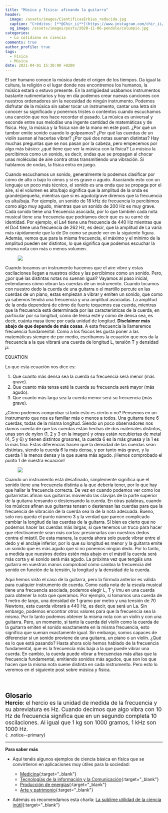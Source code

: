 ```yaml
---
title: "Música y física: afinando la guitarra"
header:
  image: /assets/images/CientificasErbias_reducida.jpg
  caption: "Créditos: [**@Chir_ii**](https://www.instagram.com/chir_ii/?hl=en)"
  og_image: /assets/images/posts/2020-11-06-pendulo/columpio.jpg 
categories:
  - Lo cotidiano es ciencia
comments: true
author_profile: true
tags:
  - Física
  - Música
date: 2021-04-01 15:30:00 +0200
--- 
```


El ser humano conoce la música desde el origen de los tiempos. Da igual la cultura, la religión o el lugar donde nos encontremos los humanos, la música estará o estuvo presente. En la antigüedad usábamos instrumentos bastante rudimentarios y hoy en día podemos crear nuevas canciones con nuestros ordenadores sin la necesidad de ningún instrumento. Podemos disfrutar de la música sin saber tocar un instrumento, cantar una letra sin conocer su significado y ponernos tristes o contentos cuando escuchamos una canción que nos hace recordar el pasado. La música es universal y esconde entre sus melodías una ingente cantidad de matemáticas y de física. Hoy, la música y la física van de la mano en este post.
¿Por qué un tambor emite sonido cuando lo golpeamos? ¿Por qué las cuerdas de un violín suenan al hacerlas vibrar? ¿Por qué dos notas suenan distintas? Hay muchas preguntas que se nos pasan por la cabeza, pero empecemos por algo más básico: ¿qué tiene que ver la música con la física? La música la percibimos como un sonido, es decir, ondas que se propagan al chocar unas moléculas de aire contra otras transmitiendo una vibración. Si hablamos de ondas, la física entra en juego.
 
Cuando escuchamos un sonido, generalmente lo podemos clasificar por cómo de alto o bajo lo oímos y si es grave o agudo. Asociando esto con un lenguaje un poco más técnico, el sonido es una onda que se propaga por el aire, si el volumen es alto/bajo significa que la amplitud de la onda es grande/pequeña, mientras que si es agudo/grave diremos que la frecuencia es alta/baja. Por ejemplo, un sonido de 18 kHz de frecuencia lo percibimos como algo muy agudo, mientras que un sonido de 200 Hz es muy grave. Cada sonido tiene una frecuencia asociada, por lo que también cada nota musical tiene una frecuencia que podríamos decir que es su carné de identidad. Por ejemplo, el La4 tiene una frecuencia de 440 Hz mientras que el Do4 tiene una frecuencia de 262 Hz, es decir, que la amplitud de La varía más rápidamente que la de Do como se puede ver en la siguiente figura. Además, vemos que para la misma frecuencia, el máximo y el mínimo de la amplitud pueden ser distintos, lo que significa que podemos escuchar la misma nota con más o menos volumen.

<figure>
	<img src="{{ site.url }}{{ site.baseurl }}/assets/images/posts/2021-04-01-MusicaYFisica_Guitarra/Ondas.jpg"/>
</figure>

Cuando tocamos un instrumento hacemos que el aire vibre y estas oscilaciones llegan a nuestros oídos y las percibimos como un sonido. Pero, ¿por qué las distintas notas no suenan igual? Vayamos al paso inicial, entendamos cómo vibran las cuerdas de un instrumento. Cuando tocamos con nuestro dedo la cuerda de una guitarra o el martillo percute en las cuerdas de un piano, estas empiezan a vibrar y emiten un sonido, que como ya sabemos tendrá una frecuencia y una amplitud asociadas. La amplitud de la onda dependerá de cómo de fuerte toquemos esa cuerda, mientras que la frecuencia está determinada por las características de la cuerda, en particular por su longitud, cómo de tensa esté y cómo de densa sea, es decir, cuánta masa tiene por cada unidad de longitud. **Disclaimer más abajo de que depende de más cosas**. A esta frecuencia la llamaremos frecuencia fundamental. Como a los físicos les gusta poner a las matemáticas siempre de por medio, escribamos la ecuación que nos da la frecuencia a la que vibrará una cuerda de longitud L, tensión T y densidad $\mu$:

EQUATION

Lo que esta ecuación nos dice es:
1. Que cuanto más densa sea la cuerda su frecuencia será menor (más grave).
2. Que cuanto más tensa esté la cuerda su frecuencia será mayor (más agudo).
3. Que cuanto más larga sea la cuerda menor será su frecuencia (más grave).

¿Cómo podemos comprobar si todo esto es cierto o no? Pensemos en un instrumento que nos es familiar más o menos a todos. Una guitarra tiene 6 cuerdas, todas de la misma longitud. Siendo un poco observadores nos damos cuenta de que las cuerdas están hechas de dos materiales distintos, unas son de nylon (1, 2 y 3 en la imagen) y otras están recubiertas de metal (4, 5 y 6) y tienen distintos grosores, la cuerda 6 es la más gruesa y la 1 es la más fina. Estas diferencias hacen que la densidad de las cuerdas sean distintas, siendo la cuerda 6 la más densa, y por tanto más grave, y la cuerda 1 la menos densa y la que suena más agudo. ¡Hemos comprobado el punto 1 de nuestra ecuación!

<figure>
	<img src="{{ site.url }}{{ site.baseurl }}/assets/images/posts/2021-04-01-MusicaYFisica_Guitarra/Guitarra.jpg"/>
</figure>

Cuando un instrumento está desafinado, simplemente significa que el sonido tiene una frecuencia distinta a la que debería tener, por lo que hay que hallar la frecuencia correcta. De vez en cuando podemos ver como los guitarristas afinan sus guitarras moviendo las clavijas de la parte superior de la guitarra tensando o destensando la cuerda. En otras palabras, cuando los músicos afinan sus guitarras tensan o destensan las cuerdas para que la frecuencia de vibración de la cuerda sea la de la nota adecuada.
Bueno, solo nos queda el punto número 3 y la verdad que parece complicado cambiar la longitud de las cuerdas de la guitarra. Si bien es cierto que no podemos hacer las cuerdas más largas, sí que tenemos un truco para hacer que efectivamente sean más cortas: presionarlas con nuestros dedos contra el mástil. De esta manera, la cuerda ahora solo puede vibrar entre el dedo y el anclaje inferior, por lo que su longitud es menor y la guitarra emite un sonido que es más agudo que si no ponemos ningún dedo. Por lo tanto, a medida que nuestros dedos estén más abajo en el mástil la cuerda será más corta y el sonido será más agudo. La próxima vez que tengáis una guitarra en vuestras manos comprobad cómo cambia la frecuencia del sonido en función de la tensión, la longitud y la densidad de la cuerda.

Aquí hemos visto el caso de la guitarra, pero la fórmula anterior es válida para cualquier instrumento de cuerda. Como cada nota de la escala musical tiene una frecuencia asociada, podemos elegir L, T y \mu en una cuerda para obtener la nota que queramos. Por ejemplo, si tomamos una cuerda de 1 metro de largo, una densidad de 1 gramo por metro y una tensión de 70 Newtons, esta cuerda vibrará a 440 Hz, es decir, que será un La. Sin embargo, podemos encontrar otros valores para que la frecuencia sea la misma. Por lo tanto podemos obtener la misma nota con un violín y con una guitarra. Pero, un momento, si tanto la cuerda del violín como la cuerda de la guitarra emiten el sonido exactamente en la misma frecuencia, esto significa que suenan exactamente igual. Sin embargo, somos capaces de diferenciar si un sonido proviene de una guitarra, un piano o un violín. ¿Qué es lo que está pasando?
Hasta ahora solo hemos hablado de la frecuencia fundamental, que es la frecuencia más baja a la que puede vibrar una cuerda. En cambio, la cuerda puede vibrar a frecuencias más altas que la frecuencia fundamental, emitiendo sonidos más agudos, que son los que hacen que la misma nota suene distinta en cada instrumento. Pero esto lo veremos en el siguiente post sobre música y física. 


&nbsp;  
&nbsp;

<span style="font-size:1.5em"><a id="target" style= "color:black"><b>Glosario</b></a></span>
&nbsp;   
<span style="font-size:1.25em">
**Hercio**: el hercio es la unidad de medida de la frecuencia y su abreviatura es Hz. Cuando decimos que algo vibra con 10 Hz de frecuencia significa que en un segundo completa 10 oscilaciones. Al igual que 1 kg son 1000 gramos, 1 kHz son 1000 Hz.
<br>
</span>
{: .notice--primary}   

---
**Para saber más**
* Aquí tenéis algunos ejemplos de ciencia básica en física que se convirtieron en aplicaciones muy útiles para la sociedad:
	+ [Medicina](https://www.i-cpan.es/es/content/medicina){:target="_blank"}
	+ [Tecnologías de la información y la Comunicación](https://www.i-cpan.es/es/content/tecnolog%C3%ADas-de-la-informaci%C3%B3n-y-la-comunicaci%C3%B3n){:target="_blank"}
	+ [Producción de energías](https://www.i-cpan.es/es/content/energ%C3%ADa){:target="_blank"}
	+ [Arte y patrimonio](https://www.i-cpan.es/es/content/arte-y-patrimonio){:target="_blank"}

* Además os recomendamos esta charla: [La sublime utilidad de la ciencia inútil](https://www.youtube.com/watch?v=2b6oki_uo2s ){:target="_blank"}

